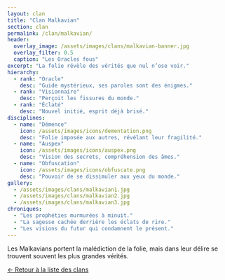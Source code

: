 ```yaml
---
layout: clan
title: "Clan Malkavian"
section: clan
permalink: /clan/malkavian/
header:
  overlay_image: /assets/images/clans/malkavian-banner.jpg
  overlay_filter: 0.5
  caption: "Les Oracles fous"
excerpt: "La folie révèle des vérités que nul n’ose voir."
hierarchy:
  - rank: "Oracle"
    desc: "Guide mystérieux, ses paroles sont des énigmes."
  - rank: "Visionnaire"
    desc: "Perçoit les fissures du monde."
  - rank: "Éclaté"
    desc: "Nouvel initié, esprit déjà brisé."
disciplines:
  - name: "Démence"
    icon: /assets/images/icons/dementation.png
    desc: "Folie imposée aux autres, révélant leur fragilité."
  - name: "Auspex"
    icon: /assets/images/icons/auspex.png
    desc: "Vision des secrets, compréhension des âmes."
  - name: "Obfuscation"
    icon: /assets/images/icons/obfuscate.png
    desc: "Pouvoir de se dissimuler aux yeux du monde."
gallery:
  - /assets/images/clans/malkavian1.jpg
  - /assets/images/clans/malkavian2.jpg
  - /assets/images/clans/malkavian3.jpg
chroniques:
  - "Les prophéties murmurées à minuit."
  - "La sagesse cachée derrière les éclats de rire."
  - "Les visions du futur qui condamnent le présent."
---
```


Les Malkavians portent la malédiction de la folie, mais dans leur délire se trouvent souvent les plus grandes vérités.

[← Retour à la liste des clans](/clans/)
